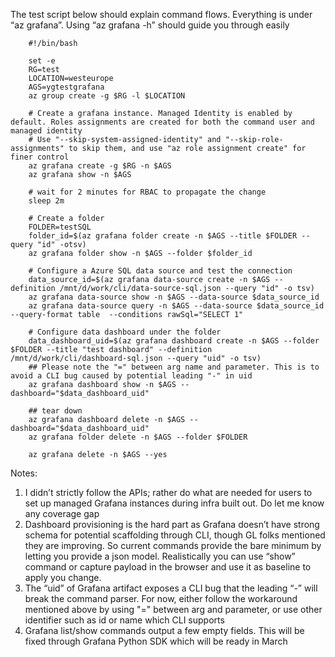 The test script below should explain command flows. Everything is under “az grafana”. Using “az grafana -h” should guide you through easily

```baah
    #!/bin/bash

    set -e
    RG=test
    LOCATION=westeurope
    AGS=ygtestgrafana
    az group create -g $RG -l $LOCATION

    # Create a grafana instance. Managed Identity is enabled by default. Roles assignments are created for both the command user and managed identity
    # Use "--skip-system-assigned-identity" and "--skip-role-assignments" to skip them, and use "az role assignment create" for finer control
    az grafana create -g $RG -n $AGS
    az grafana show -n $AGS

    # wait for 2 minutes for RBAC to propagate the change
    sleep 2m

    # Create a folder
    FOLDER=testSQL
    folder_id=$(az grafana folder create -n $AGS --title $FOLDER --query "id" -otsv)
    az grafana folder show -n $AGS --folder $folder_id

    # Configure a Azure SQL data source and test the connection
    data_source_id=$(az grafana data-source create -n $AGS --definition /mnt/d/work/cli/data-source-sql.json --query "id" -o tsv)
    az grafana data-source show -n $AGS --data-source $data_source_id
    az grafana data-source query -n $AGS --data-source $data_source_id --query-format table  --conditions rawSql="SELECT 1"

    # Configure data dashboard under the folder
    data_dashboard_uid=$(az grafana dashboard create -n $AGS --folder $FOLDER --title "test dashboard" --definition /mnt/d/work/cli/dashboard-sql.json --query "uid" -o tsv)
    ## Please note the "=" between arg name and parameter. This is to avoid a CLI bug caused by potential leading "-" in uid
    az grafana dashboard show -n $AGS --dashboard="$data_dashboard_uid"

    ## tear down
    az grafana dashboard delete -n $AGS --dashboard="$data_dashboard_uid"
    az grafana folder delete -n $AGS --folder $FOLDER

    az grafana delete -n $AGS --yes
```

Notes:
1.	I didn’t strictly follow the APIs; rather do what are needed for users to set up managed Grafana instances during infra built out. Do let me know any coverage gap
2.	Dashboard provisioning is the hard part as Grafana doesn’t have strong schema for potential scaffolding through CLI, though GL folks mentioned they are improving. So current commands provide the bare minimum by letting you provide a json model. Realistically you can use “show” command or capture payload in the browser and use it as baseline to apply you change. 
3.	The “uid” of Grafana artifact exposes a CLI bug that the leading “-” will break the command parser. For now, either follow the workaround mentioned above by using "=" between arg and parameter, or use other identifier such as id or name which CLI supports
4.	Grafana list/show commands output a few empty fields. This will be fixed through Grafana Python SDK which will be ready in March
